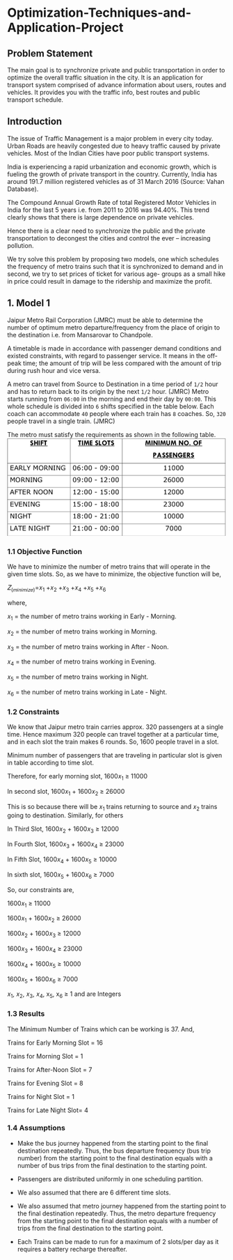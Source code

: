 # Optimization-Techniques-and-Application-Project

## Problem Statement
The main goal is to synchronize private and public transportation in order to optimize the overall traffic situation in the city. It is an application for transport system comprised of advance information about users, routes and vehicles. It provides you with the traffic info, best routes and public transport schedule.

## Introduction
The issue of Traffic Management is a major problem in every city today. Urban Roads are heavily congested due to heavy traffic caused by private vehicles. Most of the Indian Cities have poor public transport systems. 

India is experiencing a rapid urbanization and economic growth, which is fueling the growth of private transport in the country. Currently, India has around 191.7 million registered vehicles as of 31 March 2016 (Source: Vahan Database). 

The Compound Annual Growth Rate of total Registered Motor Vehicles in India for the last 5 years i.e. from 2011 to 2016 was 94.40%. This trend clearly shows that there is large dependence on private vehicles.

Hence there is a clear need to synchronize the public and the private transportation to decongest the cities and control the ever – increasing
pollution.

We try solve this problem by proposing two models, one which schedules the frequency of metro trains such that it is synchronized to demand and in second, we try to set prices of ticket for various age- groups as a small hike in price could result in damage to the ridership and maximize the profit.

## 1. Model 1
Jaipur Metro Rail Corporation (JMRC) must be able to determine the number of optimum metro departure/frequency from the place of origin to the destination i.e. from Mansarovar to Chandpole.

A timetable is made in accordance with passenger demand conditions and existed constraints, with regard to passenger service. It means in the off-peak time; the amount of trip will be less compared with the amount of trip during rush hour and vice versa.

A metro can travel from Source to Destination in a time period of ```1/2``` hour and has to return back to its origin by the next ```1/2``` hour. (JMRC)
Metro starts running from ```06:00``` in the morning and end their day by ```00:00```. This whole schedule is divided into ```6``` shifts specified in the table below. Each coach can accommodate ```40``` people where each train has ```8``` coaches. So, ```320``` people travel in a single train. (JMRC)

The metro must satisfy the requirements as shown in the following table.
![alt text](/Images/Model%201%20Fig%201.png)

### 1.1 Objective Function
We have to minimize the number of metro trains that will operate in the given time slots. So, as we have to minimize, the objective function will be,

𝑍<sub>(𝑚𝑖𝑛𝑖𝑚𝑖𝑧𝑒)</sub>=𝑥<sub>1</sub> +𝑥<sub>2</sub> +𝑥<sub>3</sub> +𝑥<sub>4</sub> +𝑥<sub>5</sub> +𝑥<sub>6</sub>

where,

𝑥<sub>1</sub> = the number of metro trains working in Early - Morning.

𝑥<sub>2</sub> = the number of metro trains working in Morning.

𝑥<sub>3</sub> = the number of metro trains working in After - Noon.

𝑥<sub>4</sub> = the number of metro trains working in Evening.

𝑥<sub>5</sub> = the number of metro trains working in Night.

𝑥<sub>6</sub> = the number of metro trains working in Late - Night.

### 1.2 Constraints
We know that Jaipur metro train carries approx. 320 passengers at a single time. Hence maximum 320 people can travel together at a particular time, and in each slot the train makes 6 rounds. So, 1600 people travel in a slot.

Minimum number of passengers that are traveling in particular slot is given in table according to time slot.

Therefore, for early morning slot,
1600𝑥<sub>1</sub> ≥ 11000

In second slot,
1600𝑥<sub>1</sub> + 1600𝑥<sub>2</sub> ≥ 26000

This is so because there will be 𝑥<sub>1</sub> trains returning to source and 𝑥<sub>2</sub> trains going to destination. Similarly, for others

In Third Slot,
1600𝑥<sub>2</sub> + 1600𝑥<sub>3</sub> ≥ 12000

In Fourth Slot,
1600𝑥<sub>3</sub> + 1600𝑥<sub>4</sub> ≥ 23000

In Fifth Slot, 
1600𝑥<sub>4</sub> + 1600𝑥<sub>5</sub> ≥ 10000

In sixth slot,
1600𝑥<sub>5</sub> + 1600𝑥<sub>6</sub> ≥ 7000

So, our constraints are,

1600𝑥<sub>1</sub> ≥ 11000

1600𝑥<sub>1</sub> + 1600𝑥<sub>2</sub> ≥ 26000 

1600𝑥<sub>2</sub> + 1600𝑥<sub>3</sub> ≥ 12000 

1600𝑥<sub>3</sub> + 1600𝑥<sub>4</sub> ≥ 23000 

1600𝑥<sub>4</sub> + 1600𝑥<sub>5</sub> ≥ 10000 

1600𝑥<sub>5</sub> + 1600𝑥<sub>6</sub> ≥ 7000

𝑥<sub>1</sub>, 𝑥<sub>2</sub>, 𝑥<sub>3</sub>, 𝑥<sub>4</sub>, x<sub>5</sub>, x<sub>6</sub> ≥ 1 and are Integers

### 1.3 Results
The Minimum Number of Trains which can be working is 37. And,

Trains for Early Morning Slot = 16

Trains for Morning Slot = 1

Trains for After-Noon Slot = 7 

Trains for Evening Slot = 8 

Trains for Night Slot = 1 

Trains for Late Night Slot= 4

### 1.4 Assumptions
* Make the bus journey happened from the starting point to the final destination repeatedly. Thus, the bus departure frequency (bus trip number) from the starting point to the final destination equals with a number of bus trips from the final destination to the starting point.

* Passengers are distributed uniformly in one scheduling partition.

* We also assumed that there are 6 different time slots.

* We also assumed that metro journey happened from the starting point to the final destination repeatedly. Thus, the metro departure frequency from the starting point to the final destination equals with a number of trips from the final destination to the starting point.

* Each Trains can be made to run for a maximum of 2 slots/per day as it requires a battery recharge thereafter.

